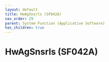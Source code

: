 ```yaml
---
layout: default
title: HwAgSnsrls (SF042A)
nav_order: 29
parent: System Function (Applicative Software)
has_children: true
---
```

# HwAgSnsrls (SF042A)
